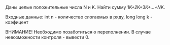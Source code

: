 Даны целые положительные числа N и K. Найти сумму 1*K+2*K+3*K+…+N*K. 

Входные данные: int n - количество слогаемых в ряду, long long k - коэфицент

ВНИМАНИЕ! Необходимо позаботиться о переполнении. В случае невозможности контроля - вывести 0.
